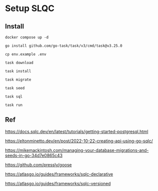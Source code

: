 # Setup SLQC

## Install

```
docker compose up -d

go install github.com/go-task/task/v3/cmd/task@v3.25.0

cp env.example .env

task download

task install

task migrate

task seed

task sql

task run
```


## Ref

https://docs.sqlc.dev/en/latest/tutorials/getting-started-postgresql.html

https://eltonminetto.dev/en/post/2022-10-22-creating-api-using-go-sqlc/

https://mikemackintosh.com/managing-your-database-migrations-and-seeds-in-go-34d7e0865c43

https://github.com/pressly/goose

https://atlasgo.io/guides/frameworks/sqlc-declarative

https://atlasgo.io/guides/frameworks/sqlc-versioned
